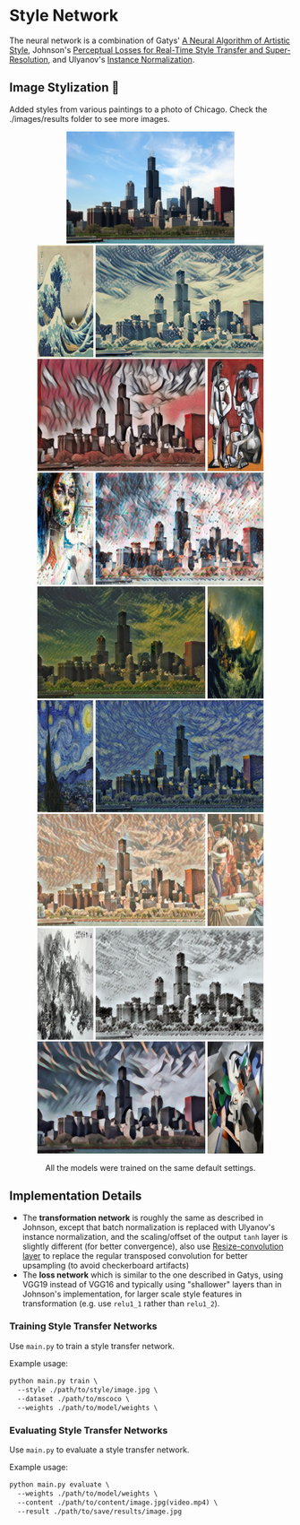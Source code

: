 # Style Network

The neural network is a combination of Gatys' [A Neural Algorithm of Artistic Style](https://arxiv.org/abs/1508.06576), Johnson's [Perceptual Losses for Real-Time Style Transfer and Super-Resolution](http://cs.stanford.edu/people/jcjohns/eccv16/), and Ulyanov's [Instance Normalization](https://arxiv.org/abs/1607.08022). 

## Image Stylization :art:

Added styles from various paintings to a photo of Chicago. Check the ./images/results folder to see more images.

<div align='center'>
<img src = 'images/content/chicago.jpg' height="200px">
</div>
<div align = 'center'>
<a href = 'images/style/wave.jpg'><img src = 'images/thumbs/wave.jpg' height = '200px'></a>
<img src = 'images/results/wave.jpg' height = '200px'>
<img src = 'images/results/africa.jpg' height = '200px'>
<a href = 'images/style/africa.jpg'><img src = 'images/thumbs/africa.jpg' height = '200px'></a>
<br>
<a href = 'images/style/aquarelle.jpg'><img src = 'images/thumbs/aquarelle.jpg' height = '200px'></a>
<img src = 'images/results/aquarelle.jpg' height = '200px'>
<img src = 'images/results/shipwreck.jpg' height = '200px'>
<a href = 'images/style/the_shipwreck_of_the_minotaur.jpg'><img src = 'images/thumbs/the_shipwreck_of_the_minotaur.jpg' height = '200px'></a>
<br>
<a href = 'images/style/starry_night.jpg'><img src = 'images/thumbs/starry_night.jpg' height = '200px'></a>
<img src = 'images/results/starry_night.jpg' height = '200px'>
<img src = 'images/results/hampson.jpg' height = '200px'>
<a href = 'images/style/hampson.jpg'><img src = 'images/thumbs/hampson.jpg' height = '200px'></a>
<br>
<a href = 'images/style/chinese_style.jpg'><img src = 'images/thumbs/chinese_style.jpg' height = '200px'></a>
<img src = 'images/results/chinese_style.jpg' height = '200px'>
<img src = 'images/results/udnie.jpg' height = '200px'>
<a href = 'images/style/udnie.jpg'><img src = 'images/thumbs/udnie.jpg' height = '200px'></a>
</div>
<p align = 'center'>
All the models were trained on the same default settings.
</p>

## Implementation Details

- The **transformation network** is roughly the same as described in Johnson, except that batch normalization is replaced with Ulyanov's instance normalization, and the scaling/offset of the output `tanh` layer is slightly different (for better convergence), also use [Resize-convolution layer](https://distill.pub/2016/deconv-checkerboard/) to replace the regular transposed convolution for better upsampling (to avoid checkerboard artifacts)
- The **loss network** which is similar to the one described in Gatys, using VGG19 instead of VGG16 and typically using "shallower" layers than in Johnson's implementation, for larger scale style features in transformation (e.g. use `relu1_1` rather than `relu1_2`).

### Training Style Transfer Networks

Use `main.py` to train a style transfer network.

Example usage:

    python main.py train \
      --style ./path/to/style/image.jpg \
      --dataset ./path/to/mscoco \
      --weights ./path/to/model/weights \

### Evaluating Style Transfer Networks

Use `main.py` to evaluate a style transfer network.

Example usage:

    python main.py evaluate \
      --weights ./path/to/model/weights \
      --content ./path/to/content/image.jpg(video.mp4) \
      --result ./path/to/save/results/image.jpg
